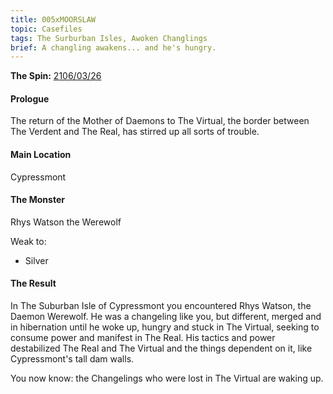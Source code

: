 ```yaml
---
title: 005xMOORSLAW
topic: Casefiles
tags: The Surburban Isles, Awoken Changlings
brief: A changling awakens... and he's hungry.
---
```


__The Spin:__ [2106/03/26](http://thespin.glitch.me/archive/2108-03-26)

#### Prologue

The return of the Mother of Daemons to The Virtual, the border between The Verdent and The Real, has stirred up all sorts of trouble.

#### Main Location

Cypressmont

#### The Monster

Rhys Watson the Werewolf

Weak to:

- Silver

#### The Result

In The Suburban Isle of Cypressmont you encountered Rhys Watson, the Daemon Werewolf. He was a changeling like you, but different, merged and in hibernation until he woke up, hungry and stuck in The Virtual, seeking to consume power and manifest in The Real. His tactics and power destabilized The Real and The Virtual and the things dependent on it, like Cypressmont's tall dam walls.

You now know: the Changelings who were lost in The Virtual are waking up.